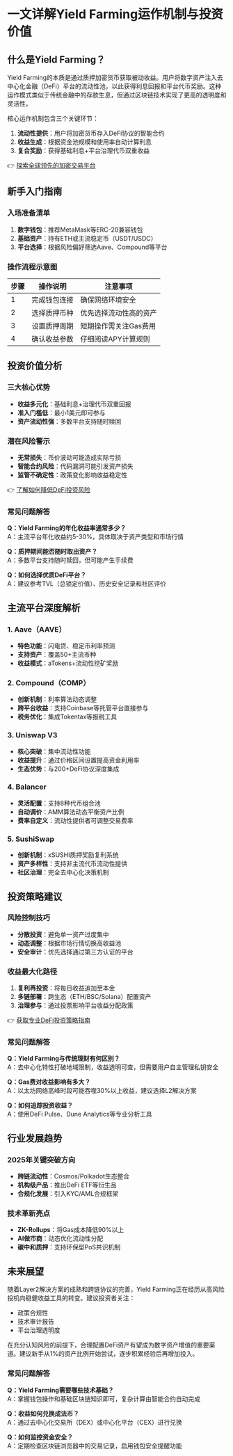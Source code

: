 # 一文详解Yield Farming运作机制与投资价值

## 什么是Yield Farming？

Yield Farming的本质是通过质押加密货币获取被动收益。用户将数字资产注入去中心化金融（DeFi）平台的流动性池，以此获得利息回报和平台代币奖励。这种运作模式类似于传统金融中的存款生息，但通过区块链技术实现了更高的透明度和灵活性。

核心运作机制包含三个关键环节：
1. **流动性提供**：用户将加密货币存入DeFi协议的智能合约
2. **收益生成**：根据资金池规模和使用率自动计算利息
3. **复合奖励**：获得基础利息+平台治理代币双重收益

👉 [探索全球领先的加密交易平台](https://bit.ly/okx_welcome)

## 新手入门指南

### 入场准备清单
1. **数字钱包**：推荐MetaMask等ERC-20兼容钱包
2. **基础资产**：持有ETH或主流稳定币（USDT/USDC）
3. **平台选择**：根据风险偏好筛选Aave、Compound等平台

### 操作流程示意图

| 步骤 | 操作说明 | 注意事项 |
|------|----------|----------|
| 1 | 完成钱包连接 | 确保网络环境安全 |
| 2 | 选择质押币种 | 优先选择流动性高的资产 |
| 3 | 设置质押周期 | 短期操作需关注Gas费用 |
| 4 | 确认收益参数 | 仔细阅读APY计算规则 |

## 投资价值分析

### 三大核心优势
- **收益多元化**：基础利息+治理代币双重回报
- **准入门槛低**：最小1美元即可参与
- **资产流动性强**：多数平台支持随时赎回

### 潜在风险警示
- **无常损失**：币价波动可能造成实际亏损
- **智能合约风险**：代码漏洞可能引发资产损失
- **监管不确定性**：政策变化影响收益稳定性

👉 [了解如何降低DeFi投资风险](https://bit.ly/okx_welcome)

### 常见问题解答

**Q：Yield Farming的年化收益率通常多少？**  
A：主流平台年化收益约5-30%，具体取决于资产类型和市场行情

**Q：质押期间能否随时取出资产？**  
A：多数平台支持随时赎回，但可能产生手续费

**Q：如何选择优质DeFi平台？**  
A：建议参考TVL（总锁定价值）、历史安全记录和社区评价

## 主流平台深度解析

### 1. Aave（AAVE）
- **特色功能**：闪电贷、稳定币利率预测
- **支持资产**：覆盖50+主流币种
- **收益模式**：aTokens+流动性挖矿奖励

### 2. Compound（COMP）
- **创新机制**：利率算法动态调整
- **跨平台收益**：支持Coinbase等托管平台直接参与
- **税务优化**：集成Tokentax等报税工具

### 3. Uniswap V3
- **核心突破**：集中流动性功能
- **收益提升**：通过价格区间设置提高资金利用率
- **生态优势**：与200+DeFi协议深度集成

### 4. Balancer
- **灵活配置**：支持8种代币组合池
- **自动调价**：AMM算法动态平衡资产比例
- **费率自定义**：流动性提供者可调整交易费率

### 5. SushiSwap
- **创新机制**：xSUSHI质押奖励复利系统
- **资产多样性**：支持非主流代币流动性提供
- **社区治理**：完全去中心化决策机制

## 投资策略建议

### 风险控制技巧
- **分散投资**：避免单一资产过度集中
- **动态调整**：根据市场行情切换高收益池
- **安全审计**：优先选择通过第三方认证的平台

### 收益最大化路径
1. **复利再投资**：将每日收益追加至本金
2. **多链部署**：跨生态（ETH/BSC/Solana）配置资产
3. **治理参与**：通过投票影响平台收益分配政策

👉 [获取专业DeFi投资策略指南](https://bit.ly/okx_welcome)

### 常见问题解答

**Q：Yield Farming与传统理财有何区别？**  
A：去中心化特性打破地域限制，收益透明可查，但需要用户自主管理私钥安全

**Q：Gas费对收益影响有多大？**  
A：以太坊网络高峰时段可能吞噬30%以上收益，建议选择L2解决方案

**Q：如何追踪投资收益？**  
A：使用DeFi Pulse、Dune Analytics等专业分析工具

## 行业发展趋势

### 2025年关键突破方向
- **跨链流动性**：Cosmos/Polkadot生态整合
- **机构级产品**：推出DeFi ETF等衍生品
- **合规化发展**：引入KYC/AML合规框架

### 技术革新亮点
- **ZK-Rollups**：将Gas成本降低90%以上
- **AI做市商**：动态优化流动性分配
- **碳中和质押**：支持环保型PoS共识机制

## 未来展望

随着Layer2解决方案的成熟和跨链协议的完善，Yield Farming正在经历从高风险投机向稳健收益工具的转变。建议投资者关注：
- 政策合规性
- 技术审计报告
- 平台治理透明度

在充分认知风险的前提下，合理配置DeFi资产有望成为数字资产增值的重要渠道。建议新手从1%的资产比例开始尝试，逐步积累经验后再增加投入。

### 常见问题解答

**Q：Yield Farming需要哪些技术基础？**  
A：掌握钱包操作和基础区块链知识即可，复杂计算由智能合约自动完成

**Q：收益如何兑换成法币？**  
A：通过去中心化交易所（DEX）或中心化平台（CEX）进行兑换

**Q：如何监控资金安全？**  
A：定期检查区块链浏览器中的交易记录，启用钱包安全提醒功能